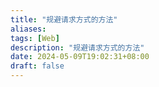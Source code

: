 ```yaml
---
title: "规避请求方式的方法"
aliases: 
tags: [Web]
description: "规避请求方式的方法"
date: 2024-05-09T19:02:31+08:00
draft: false
---
```


